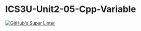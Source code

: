 # ICS3U-Unit2-05-Cpp-Variable

[![GitHub's Super Linter](https://github.com/ICS3U-Unit2-05-Cpp-Variable/workflows/GitHub's%20Super%20Linter/badge.svg)](https://github.com/ICS3U-Unit2-05-Cpp-Variable/actions)
